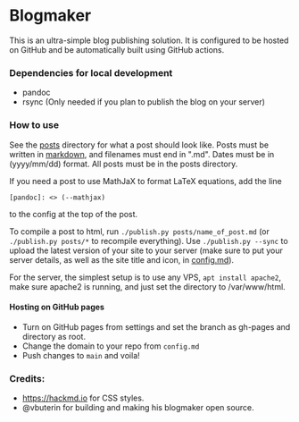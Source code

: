 # Blogmaker

This is an ultra-simple blog publishing solution. It is configured to be hosted on GitHub and be automatically built using GitHub actions.

### Dependencies for local development

* pandoc
* rsync (Only needed if you plan to publish the blog on your server)

### How to use

See the [posts](./posts) directory for what a post should look like. Posts must be written in [markdown](https://daringfireball.net/projects/markdown/syntax), and filenames must end in ".md". Dates must be in (yyyy/mm/dd) format. All posts must be in the posts directory.

If you need a post to use MathJaX to format LaTeX equations, add the line

```
[pandoc]: <> (--mathjax)
```

to the config at the top of the post.

To compile a post to html, run `./publish.py posts/name_of_post.md` (or `./publish.py posts/*` to recompile everything). Use `./publish.py --sync` to upload the latest version of your site to your server (make sure to put your server details, as well as the site title and icon, in [config.md](./config.md)).

For the server, the simplest setup is to use any VPS, `apt install apache2`, make sure apache2 is running, and just set the directory to /var/www/html.

#### Hosting on GitHub pages
- Turn on GitHub pages from settings and set the branch as gh-pages and directory as root.
- Change the domain to your repo from `config.md`
- Push changes to `main` and voila!

### Credits:

- https://hackmd.io for CSS styles.
- @vbuterin for building and making his blogmaker open source.
